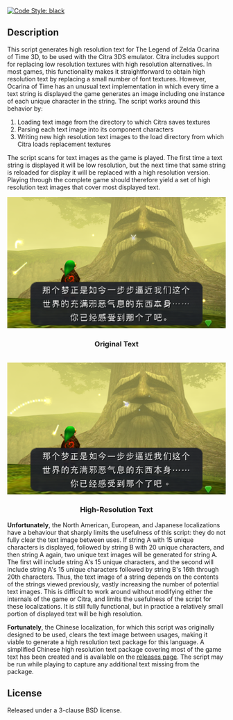 [![Code Style: black](https://img.shields.io/badge/code%20style-black-000000.svg)](https://github.com/psf/black)

## Description
This script generates high resolution text for The Legend of Zelda Ocarina of
Time 3D, to be used with the Citra 3DS emulator. Citra includes support for
replacing low resolution textures with high resolution alternatives. In most
games, this functionality makes it straightforward to obtain high resolution
text by replacing a small number of font textures. However, Ocarina of Time has
an unusual text implementation in which every time a text string is displayed
the game generates an image including one instance of each unique character in
the string. The script works around this behavior by:

1. Loading text image from the directory to which Citra saves textures
2. Parsing each text image into its component characters
3. Writing new high resolution text images to the load directory from which
   Citra loads replacement textures

The script scans for text images as the game is played. The first time a text
string is displayed it will be low resolution, but the next time that same
string is reloaded for display it will be replaced with a high resolution
version. Playing through the complete game should therefore yield a set of high
resolution text images that cover most displayed text.

<div align="center" style="text-align:center">
    <img src="docs/static/original.png">
    <h3>Original Text</h3>
    <br>
    <img src="docs/static/heiti.png">
    <h3>High-Resolution Text</h3>
</div>

**Unfortunately**, the North American, European, and Japanese localizations 
have a behaviour that sharply limits the usefulness of this script: they do not
fully clear the text image between uses. If string A with 15 unique characters
is displayed, followed by string B with 20 unique characters, and then string A
again, two unique text images will be generated for string A. The first will
include string A's 15 unique characters, and the second will include string A's
15 unique characters followed by string B's 16th through 20th characters. Thus,
the text image of a string depends on the contents of the strings viewed
previously, vastly increasing the number of potential text images. This is
difficult to work around without modifying either the internals of the game or
Citra, and limits the usefulness of the script for these localizations. It is
still fully functional, but in practice a relatively small portion of displayed
text will be high resolution.

**Fortunately**, the Chinese localization, for which this script was originally
designed to be used, clears the text image between usages, making it viable to
generate a high resolution text package for this language. A simplified Chinese
high resolution text package covering most of the game text has been created
and is available on the 
[releases page](https://github.com/KarlTDebiec/OOT3DHDTextGenerator/releases/).
The script may be run while playing to capture any additional text missing from
the package.

## License

Released under a 3-clause BSD license.
